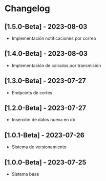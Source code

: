 # Changelog

## [1.5.0-Beta] - 2023-08-03
- Implementación notificaciones por correo
## [1.4.0-Beta] - 2023-08-03
- Implementación de calculos por transmisión
## [1.3.0-Beta] - 2023-07-27
- Endpoints de cortes
## [1.2.0-Beta] - 2023-07-27
- Inserción de datos nueva en db
## [1.0.1-Beta] - 2023-07-26
- Sistema de versionamiento
## [1.0.0-Beta] - 2023-07-25
- Sistema base

